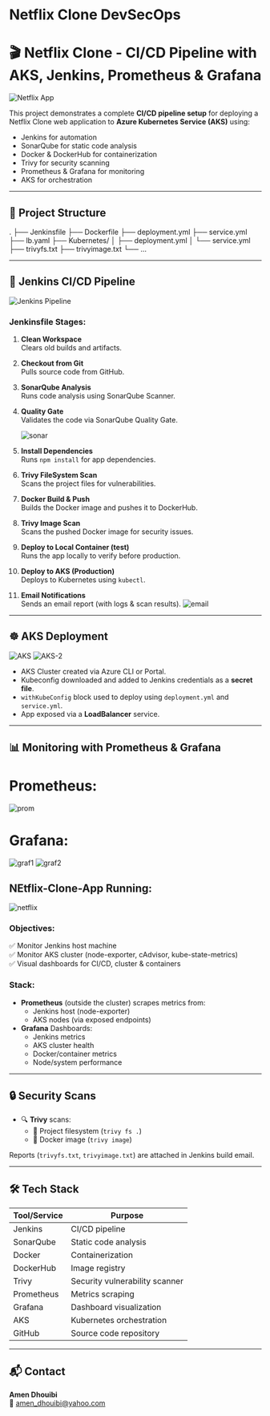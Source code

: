 # Netflix Clone DevSecOps
# 🎬 Netflix Clone - CI/CD Pipeline with AKS, Jenkins, Prometheus & Grafana
![Netflix App](https://github.com/AmenDhouibi/Netflix-CICD/blob/main/Project.jpg)


This project demonstrates a complete **CI/CD pipeline setup** for deploying a Netflix Clone web application to **Azure Kubernetes Service (AKS)** using:

- Jenkins for automation
- SonarQube for static code analysis
- Docker & DockerHub for containerization
- Trivy for security scanning
- Prometheus & Grafana for monitoring
- AKS for orchestration

---

## 📁 Project Structure
. ├── Jenkinsfile ├── Dockerfile ├── deployment.yml ├── service.yml ├── lb.yaml ├── Kubernetes/ │ ├── deployment.yml │ └── service.yml ├── trivyfs.txt ├── trivyimage.txt └── ...


---

## 🚀 Jenkins CI/CD Pipeline
![Jenkins Pipeline](https://github.com/AmenDhouibi/Netflix-CICD/blob/main/Builds.png)
### Jenkinsfile Stages:

1. **Clean Workspace**  
   Clears old builds and artifacts.

2. **Checkout from Git**  
   Pulls source code from GitHub.

3. **SonarQube Analysis**  
   Runs code analysis using SonarQube Scanner.

4. **Quality Gate**  
   Validates the code via SonarQube Quality Gate.

   ![sonar](https://github.com/AmenDhouibi/Netflix-CICD/blob/main/Sonarqube.png)

6. **Install Dependencies**  
   Runs `npm install` for app dependencies.

7. **Trivy FileSystem Scan**  
   Scans the project files for vulnerabilities.

8. **Docker Build & Push**  
   Builds the Docker image and pushes it to DockerHub.

9. **Trivy Image Scan**  
   Scans the pushed Docker image for security issues.

10. **Deploy to Local Container (test)**  
   Runs the app locally to verify before production.

11. **Deploy to AKS (Production)**  
    Deploys to Kubernetes using `kubectl`.

12. **Email Notifications**  
    Sends an email report (with logs & scan results).
    ![email](https://github.com/AmenDhouibi/Netflix-CICD/blob/main/Email.png)

---

## ☸️ AKS Deployment
![AKS](https://github.com/AmenDhouibi/Netflix-CICD/blob/main/azure%20cluster.png)
![AKS-2](https://github.com/AmenDhouibi/Netflix-CICD/blob/main/azure%20monitoring.png)

- AKS Cluster created via Azure CLI or Portal.
- Kubeconfig downloaded and added to Jenkins credentials as a **secret file**.
- `withKubeConfig` block used to deploy using `deployment.yml` and `service.yml`.
- App exposed via a **LoadBalancer** service.

---

## 📊 Monitoring with Prometheus & Grafana
# Prometheus:
![prom](https://github.com/AmenDhouibi/Netflix-CICD/blob/main/Prometheus.png)
# Grafana:
![graf1](https://github.com/AmenDhouibi/Netflix-CICD/blob/main/Grafana_2.png)
![graf2](https://github.com/AmenDhouibi/Netflix-CICD/blob/main/Grafana_1.png)

## NEtflix-Clone-App Running:
![netflix](https://github.com/AmenDhouibi/Netflix-CICD/blob/main/Netflix%20App.png)

### Objectives:

✅ Monitor Jenkins host machine  
✅ Monitor AKS cluster (node-exporter, cAdvisor, kube-state-metrics)  
✅ Visual dashboards for CI/CD, cluster & containers

### Stack:

- **Prometheus** (outside the cluster) scrapes metrics from:
  - Jenkins host (node-exporter)
  - AKS nodes (via exposed endpoints)
- **Grafana** Dashboards:
  - Jenkins metrics
  - AKS cluster health
  - Docker/container metrics
  - Node/system performance

---

## 🔒 Security Scans

- 🔍 **Trivy** scans:
  - 📁 Project filesystem (`trivy fs .`)
  - 🐳 Docker image (`trivy image`)

Reports (`trivyfs.txt`, `trivyimage.txt`) are attached in Jenkins build email.



---

## 🛠️ Tech Stack

| Tool/Service       | Purpose                        |
|--------------------|--------------------------------|
| Jenkins            | CI/CD pipeline                 |
| SonarQube          | Static code analysis           |
| Docker             | Containerization               |
| DockerHub          | Image registry                 |
| Trivy              | Security vulnerability scanner |
| Prometheus         | Metrics scraping               |
| Grafana            | Dashboard visualization        |
| AKS                | Kubernetes orchestration       |
| GitHub             | Source code repository         |

---

## 📬 Contact

**Amen Dhouibi**  
📧 amen_dhouibi@yahoo.com  

